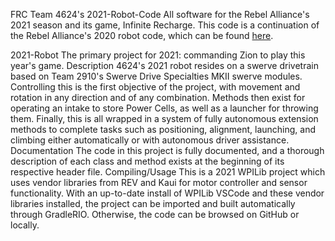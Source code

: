 FRC Team 4624's 2021-Robot-Code
 All software for the Rebel Alliance's 2021 season and its game, Infinite
 Recharge. This code is a continuation of the Rebel Alliance's 2020 robot
 code, which can be found [here](https://github.com/Wizzrobes/2020-Robot-Code).

 2021-Robot
  The primary project for 2021: commanding Zion to play this year's game.
  Description
   4624's 2021 robot resides on a swerve drivetrain based on Team 2910's
    Swerve Drive Specialties MKII swerve modules. Controlling this is
    the first objective of the project, with movement and rotation in
    any direction and of any combination. Methods then exist for
    operating an intake to store Power Cells, as well as a launcher
    for throwing them. Finally, this is all wrapped in a system of
    fully autonomous extension methods to complete tasks such as
    positioning, alignment, launching, and climbing either
    automatically or with autonomous driver assistance.
  Documentation
   The code in this project is fully documented, and a thorough
    description of each class and method exists at the beginning
    of its respective header file.
  Compiling/Usage
   This is a 2021 WPILib project which uses vendor libraries from
    REV and Kaui for motor controller and sensor functionality.
    With an up-to-date install of WPILib VSCode and these
    vendor libraries installed, the project can be imported
    and built automatically through GradleRIO. Otherwise, the
    code can be browsed on GitHub or locally.
